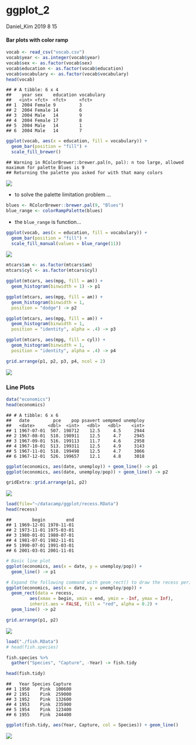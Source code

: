 ggplot\_2
================
Daniel\_Kim
2019 8 15

#### Bar plots with color ramp

``` r
vocab <- read_csv("vocab.csv")
vocab$year <- as.integer(vocab$year)
vocab$sex <- as.factor(vocab$sex)
vocab$education <- as.factor(vocab$education)
vocab$vocabulary <- as.factor(vocab$vocabulary)
head(vocab)
```

    ## # A tibble: 6 x 4
    ##    year sex    education vocabulary
    ##   <int> <fct>  <fct>     <fct>     
    ## 1  2004 Female 9         3         
    ## 2  2004 Female 14        6         
    ## 3  2004 Male   14        9         
    ## 4  2004 Female 17        8         
    ## 5  2004 Male   14        1         
    ## 6  2004 Male   14        7

``` r
ggplot(vocab, aes(x = education, fill = vocabulary)) +
  geom_bar(position = "fill") +
  scale_fill_brewer()
```

    ## Warning in RColorBrewer::brewer.pal(n, pal): n too large, allowed maximum for palette Blues is 9
    ## Returning the palette you asked for with that many colors

![](ggplot_2_files/figure-gfm/unnamed-chunk-2-1.png)<!-- -->

  - to solve the palette limitation problem …

<!-- end list -->

``` r
blues <- RColorBrewer::brewer.pal(9, "Blues")
blue_range <- colorRampPalette(blues) 
```

  - the `blue_range` is function…

<!-- end list -->

``` r
ggplot(vocab, aes(x = education, fill = vocabulary)) +
  geom_bar(position = "fill") + 
  scale_fill_manual(values = blue_range(11))
```

![](ggplot_2_files/figure-gfm/unnamed-chunk-4-1.png)<!-- -->

``` r
mtcars$am <- as.factor(mtcars$am)
mtcars$cyl <- as.factor(mtcars$cyl)

ggplot(mtcars, aes(mpg, fill = am)) +
  geom_histogram(binwidth = 1) -> p1

ggplot(mtcars, aes(mpg, fill = am)) +
  geom_histogram(binwidth = 1,
  position = "dodge") -> p2

ggplot(mtcars, aes(mpg, fill = am)) +
  geom_histogram(binwidth = 1,
  position = "identity", alpha = .4) -> p3

ggplot(mtcars, aes(mpg, fill = cyl)) +
  geom_histogram(binwidth = 1,
  position = "identity", alpha = .4) -> p4

grid.arrange(p1, p2, p3, p4, ncol = 2)
```

![](ggplot_2_files/figure-gfm/unnamed-chunk-5-1.png)<!-- -->

### Line Plots

``` r
data("economics")
head(economics)
```

    ## # A tibble: 6 x 6
    ##   date         pce    pop psavert uempmed unemploy
    ##   <date>     <dbl>  <int>   <dbl>   <dbl>    <int>
    ## 1 1967-07-01  507. 198712    12.5     4.5     2944
    ## 2 1967-08-01  510. 198911    12.5     4.7     2945
    ## 3 1967-09-01  516. 199113    11.7     4.6     2958
    ## 4 1967-10-01  513. 199311    12.5     4.9     3143
    ## 5 1967-11-01  518. 199498    12.5     4.7     3066
    ## 6 1967-12-01  526. 199657    12.1     4.8     3018

``` r
ggplot(economics, aes(date, unemploy)) + geom_line() -> p1
ggplot(economics, aes(date, unemploy/pop)) + geom_line() -> p2

gridExtra::grid.arrange(p1, p2)
```

![](ggplot_2_files/figure-gfm/unnamed-chunk-7-1.png)<!-- -->

``` r
load(file="~/datacamp/ggplot/recess.RData")
head(recess)
```

    ##        begin        end
    ## 1 1969-12-01 1970-11-01
    ## 2 1973-11-01 1975-03-01
    ## 3 1980-01-01 1980-07-01
    ## 4 1981-07-01 1982-11-01
    ## 5 1990-07-01 1991-03-01
    ## 6 2001-03-01 2001-11-01

``` r
# Basic line plot
ggplot(economics, aes(x = date, y = unemploy/pop)) +
  geom_line() -> p1

# Expand the following command with geom_rect() to draw the recess periods
ggplot(economics, aes(x = date, y = unemploy/pop)) +
  geom_rect(data = recess,
         aes(xmax = begin, xmin = end, ymin = -Inf, ymax = Inf),
         inherit.aes = FALSE, fill = "red", alpha = 0.2) +
  geom_line() -> p2

grid.arrange(p1, p2)
```

![](ggplot_2_files/figure-gfm/unnamed-chunk-9-1.png)<!-- -->

``` r
load("./fish.RData")
# head(fish.species)

fish.species %>%
  gather("Species", "Capture", -Year) -> fish.tidy

head(fish.tidy)
```

    ##   Year Species Capture
    ## 1 1950    Pink  100600
    ## 2 1951    Pink  259000
    ## 3 1952    Pink  132600
    ## 4 1953    Pink  235900
    ## 5 1954    Pink  123400
    ## 6 1955    Pink  244400

``` r
ggplot(fish.tidy, aes(Year, Capture, col = Species)) + geom_line()
```

![](ggplot_2_files/figure-gfm/unnamed-chunk-11-1.png)<!-- -->
